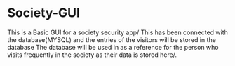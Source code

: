 # Society-GUI
This is a Basic GUI for a society security app/
This has been connected with the database(MYSQL) and the entries of the visitors will be stored in the database
The database will be used in as a reference for the person who visits frequently in the society as their data is stored here/.
